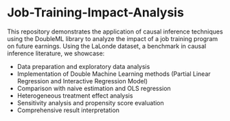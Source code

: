 # Job-Training-Impact-Analysis

This repository demonstrates the application of causal inference techniques using the DoubleML library to analyze the impact of a job training program on future earnings. Using the LaLonde dataset, a benchmark in causal inference literature, we showcase:
- Data preparation and exploratory data analysis
- Implementation of Double Machine Learning methods (Partial Linear Regression and Interactive Regression Model)
- Comparison with naive estimation and OLS regression
- Heterogeneous treatment effect analysis
- Sensitivity analysis and propensity score evaluation
- Comprehensive result interpretation
